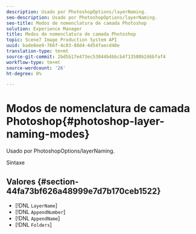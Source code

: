 ```yaml
---
description: Usado por PhotoshopOptions/layerNaming.
seo-description: Usado por PhotoshopOptions/layerNaming.
seo-title: Modos de nomenclatura de camada Photoshop
solution: Experience Manager
title: Modos de nomenclatura de camada Photoshop
topic: Scene7 Image Production System API
uuid: bade8ee9-766f-4c03-88d4-4d54faecd40e
translation-type: tm+mt
source-git-commit: 2bd5b17e473ec53844b4bbcb4f13580b2d6bfaf4
workflow-type: tm+mt
source-wordcount: '26'
ht-degree: 0%

---
```



# Modos de nomenclatura de camada Photoshop{#photoshop-layer-naming-modes}

Usado por PhotoshopOptions/layerNaming.

Sintaxe

## Valores {#section-44fa73bf626a48999e7d7b170ceb1522}

* [!DNL `LayerName`]
* [!DNL `AppendNumber`]
* [!DNL `AppendName`]
* [!DNL `Folders`]


